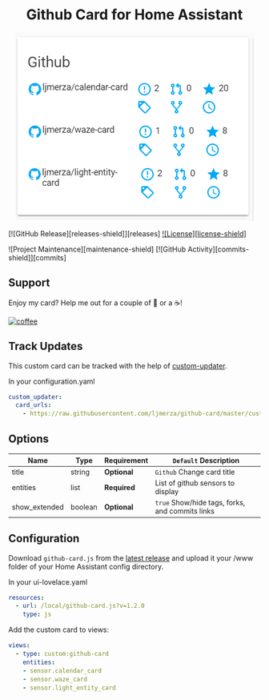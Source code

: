 <h1 align="center">Github Card for Home Assistant</h1>

<p align="center">
  <img src='card.png' />
</p>

[![GitHub Release][releases-shield]][releases]
[![License][license-shield]](LICENSE.md)

![Project Maintenance][maintenance-shield]
[![GitHub Activity][commits-shield]][commits]

## Support
Enjoy my card? Help me out for a couple of :beers: or a :coffee:!

[![coffee](https://www.buymeacoffee.com/assets/img/custom_images/black_img.png)](buymeacoff.ee/JMISm06AD)

## Track Updates

This custom card can be tracked with the help of [custom-updater](https://github.com/custom-components/custom_updater).

In your configuration.yaml

```yaml
custom_updater:
  card_urls:
    - https://raw.githubusercontent.com/ljmerza/github-card/master/custom_updater.json
```

## Options

| Name | Type | Requirement | `Default` Description
| ---- | ---- | ------- | -----------
| title | string | **Optional** | `Github` Change card title
| entities | list | **Required** | List of github sensors to display
| show_extended | boolean | **Optional** | `true` Show/hide tags, forks, and commits links

## Configuration

Download `github-card.js` from the [latest release](https://github.com/ljmerza/github-card/releases/latest/) and upload it your /www folder of your Home Assistant config directory.

In your ui-lovelace.yaml

```yaml
resources:
  - url: /local/github-card.js?v=1.2.0
    type: js
```

Add the custom card to views:

```yaml
views:
  - type: custom:github-card
    entities:
    - sensor.calendar_card
    - sensor.waze_card
    - sensor.light_entity_card
```